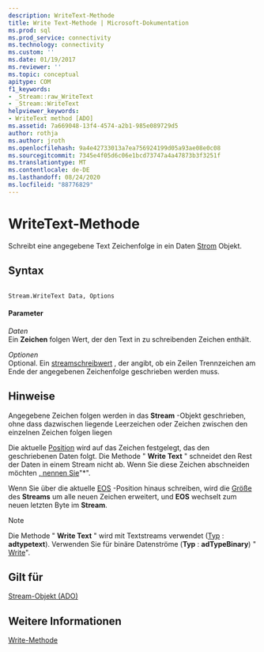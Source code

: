 ```yaml
---
description: WriteText-Methode
title: Write Text-Methode | Microsoft-Dokumentation
ms.prod: sql
ms.prod_service: connectivity
ms.technology: connectivity
ms.custom: ''
ms.date: 01/19/2017
ms.reviewer: ''
ms.topic: conceptual
apitype: COM
f1_keywords:
- _Stream::raw_WriteText
- _Stream::WriteText
helpviewer_keywords:
- WriteText method [ADO]
ms.assetid: 7a669048-13f4-4574-a2b1-985e089729d5
author: rothja
ms.author: jroth
ms.openlocfilehash: 9a4e42733013a7ea756924199d05a93ae08e0c08
ms.sourcegitcommit: 7345e4f05d6c06e1bcd73747a4a47873b3f3251f
ms.translationtype: MT
ms.contentlocale: de-DE
ms.lasthandoff: 08/24/2020
ms.locfileid: "88776829"
---
```

# <a name="writetext-method"></a>WriteText-Methode
Schreibt eine angegebene Text Zeichenfolge in ein Daten [Strom](./stream-object-ado.md) Objekt.  
  
## <a name="syntax"></a>Syntax  
  
```  
  
Stream.WriteText Data, Options  
```  
  
#### <a name="parameters"></a>Parameter  
 *Daten*  
 Ein **Zeichen** folgen Wert, der den Text in zu schreibenden Zeichen enthält.  
  
 *Optionen*  
 Optional. Ein [streamschreibwert](./streamwriteenum.md) , der angibt, ob ein Zeilen Trennzeichen am Ende der angegebenen Zeichenfolge geschrieben werden muss.  
  
## <a name="remarks"></a>Hinweise  
 Angegebene Zeichen folgen werden in das **Stream** -Objekt geschrieben, ohne dass dazwischen liegende Leerzeichen oder Zeichen zwischen den einzelnen Zeichen folgen liegen  
  
 Die aktuelle [Position](./position-property-ado.md) wird auf das Zeichen festgelegt, das den geschriebenen Daten folgt. Die Methode " **Write Text** " schneidet den Rest der Daten in einem Stream nicht ab. Wenn Sie diese Zeichen abschneiden möchten [, nennen Sie](./seteos-method.md)"*".  
  
 Wenn Sie über die aktuelle [EOS](./eos-property.md) -Position hinaus schreiben, wird die [Größe](./size-property-ado-stream.md) des **Streams** um alle neuen Zeichen erweitert, und **EOS** wechselt zum neuen letzten Byte im **Stream**.  
  
> [!NOTE]
>  Die Methode " **Write Text** " wird mit Textstreams verwendet ([Typ](./type-property-ado-stream.md) : **adtypetext**). Verwenden Sie für binäre Datenströme (**Typ** : **adTypeBinary**) " [Write](./write-method.md)".  
  
## <a name="applies-to"></a>Gilt für  
 [Stream-Objekt (ADO)](./stream-object-ado.md)  
  
## <a name="see-also"></a>Weitere Informationen  
 [Write-Methode](./write-method.md)